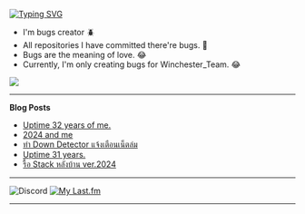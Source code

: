 [![Typing SVG](https://readme-typing-svg.herokuapp.com?font=Kanit&size=30&color=FF5E5E&vCenter=true&height=48&lines=Hello+world.+I'm+Pickyzz.+%F0%9F%91%8B)](https://git.io/typing-svg)

- I'm bugs creator 🪲
- All repositories I have committed there're bugs. 🎃
- Bugs are the meaning of love. 😂
- Currently, I'm only creating bugs for Winchester_Team. 😂

![](http://github-profile-summary-cards.vercel.app/api/cards/repos-per-language?username=pickyzz&theme=monokai)

-------

**Blog Posts**

<!-- BLOG-POST-LIST:START -->
- [Uptime 32 years of me.](https://pickyzz.dev/blog/uptime-32-years-mr)
- [2024 and me](https://pickyzz.dev/blog/2024-and-me)
- [ทำ Down Detector แจ้งเตือนเน็ตล่ม](https://pickyzz.dev/blog/home-network-down-detector-with-uptime-kuma)
- [Uptime 31 years.](https://pickyzz.dev/blog/uptime-31-years)
- [รื้อ Stack หลังบ้าน ver.2024](https://pickyzz.dev/blog/web-stack-update-2024)
<!-- BLOG-POST-LIST:END -->

------

![Discord](https://lanyard-profile-readme.vercel.app/api/77791675115642880?hideTimestamp=false&idleMessage=No+activity+now...&hideDiscrim=true&hideTimestamp=true) [![My Last.fm](https://lrpr.amatama.net/api?user=pikcolokung&love=true&loved_style=3&count=3)](https://www.last.fm/user/pikcolokung)

-------
